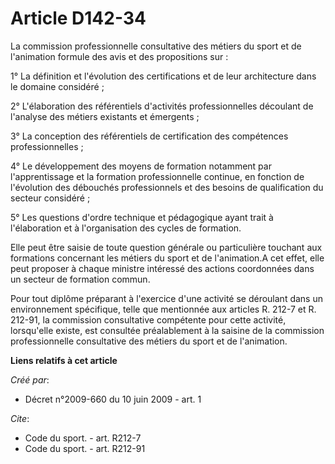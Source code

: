 # Article D142-34

La commission professionnelle consultative des métiers du sport et de l'animation formule des avis et des propositions sur : 

1° La définition et l'évolution des certifications et de leur architecture dans le domaine considéré ; 

2° L'élaboration des référentiels d'activités professionnelles découlant de l'analyse des métiers existants et émergents ; 

3° La conception des référentiels de certification des compétences professionnelles ; 

4° Le développement des moyens de formation notamment par l'apprentissage et la formation professionnelle continue, en
fonction de l'évolution des débouchés professionnels et des besoins de qualification du secteur considéré ; 

5° Les questions d'ordre technique et pédagogique ayant trait à l'élaboration et à l'organisation des cycles de formation. 

Elle peut être saisie de toute question générale ou particulière touchant aux formations concernant les métiers du sport et
de l'animation.A cet effet, elle peut proposer à chaque ministre intéressé des actions coordonnées dans un secteur de
formation commun. 

Pour tout diplôme préparant à l'exercice d'une activité se déroulant dans un environnement spécifique, telle que mentionnée
aux articles R. 212-7 et R. 212-91, la commission consultative compétente pour cette activité, lorsqu'elle existe, est
consultée préalablement à la saisine de la commission professionnelle consultative des métiers du sport et de l'animation.

**Liens relatifs à cet article**

_Créé par_:

  - Décret n°2009-660 du 10 juin 2009 - art. 1

_Cite_:

  - Code du sport. - art. R212-7
  - Code du sport. - art. R212-91
